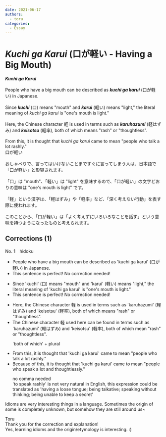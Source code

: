 ```yaml
---
date: 2021-06-17
authors:
  - toru
categories:
  - Essay
---
```


<h1 id="subject_show"><strong><em>Kuchi ga Karui</strong></em> (口が軽い - Having a Big Mouth)</h1>
<div class="date" hidden>Jun 17, 2021 08:16</div>
<div id="post"><div id="body_show_ori">
<strong><em>Kuchi ga Karui</strong></em><br/><br/>People who have a big mouth can be described as <strong><em>kuchi ga karui</em></strong> (口が軽い) in Japanese.<br/><br/>Since <strong><em>kuchi</em></strong> (口) means "mouth" and <strong><em>karui</em></strong> (軽い) means "light," the literal meaning of <em>kuchi ga karui</em> is "one's mouth is light."<br/><br/>Here, the Chinese character 軽 is used in terms such as <strong><em>karuhazumi</em></strong> (軽はずみ) and <strong><em>keisotsu</em></strong> (軽率), both of which means "rash" or "thoughtless". <br/><br/>From this, it is thought that <em>kuchi ga karui</em> came to mean "people who talk a lot rashly."
</div></div>

<!-- more -->

<div id="post_ja"><div id="body_show_mo">
口が軽い<br/><br/>おしゃべりで、言ってはいけないことまですぐに言ってしまう人は、日本語で「口が軽い」と形容されます。<br/><br/>「口」は "mouth"、「軽い」は "light" を意味するので、「口が軽い」の文字どおりの意味は "one's mouth is light" です。<br/><br/>「軽」という漢字は、「軽はずみ」や「軽率」など、「深く考えない行動」を表す際に使われます。<br/><br/>このことから、「口が軽い」は「よく考えずにいろいろなことを話す」という意味を持つようになったものと考えられます。
</div></div>

## Corrections (1)
<div id="block"><div class="first_name"> No. 1　<span class="just_name">hidoku</span></div><div id="block2">
<ul class="correction_field">
<li class="incorrect">People who have a big mouth can be described as 'kuchi ga karui' (口が軽い) in Japanese.</li>
<li class="corrected perfect">This sentence is perfect! No correction needed!</li>
</ul>
<ul class="correction_field">
<li class="incorrect">Since 'kuchi' (口) means "mouth" and 'karui' (軽い) means "light," the literal meaning of 'kuchi ga karui' is "one's mouth is light."</li>
<li class="corrected perfect">This sentence is perfect! No correction needed!</li>
</ul>
<ul class="correction_field">
<li class="incorrect">Here, the Chinese character 軽 is used in terms such as 'karuhazumi' (軽はずみ) and 'keisotsu' (軽率), both of which means "rash" or "thoughtless".</li>
<li class="corrected correct">
<span class="f_blue">The Chinese character 軽 used here can be found in terms such as</span> 'karuhazumi' (軽はずみ) and 'keisotsu' (軽率), both of which <span class="f_red">mean </span>"rash" or "thoughtless".
<p class="correction_comment">'both of which' + plural</p>
</li>
</ul>
<ul class="correction_field">
<li class="incorrect">From this, it is thought that 'kuchi ga karui' came to mean "people who talk a lot rashly."</li>
<li class="corrected correct">
<span class="f_blue">Because of this</span><span class="f_bold"><span class="sline"><span class="f_red">,</span></span></span> it is thought that 'kuchi ga karui' came to mean "people <span class="f_blue">who speak a lot and thoughtlessly</span>."
<p class="correction_comment">no comma needed<br/>'to speak rashly' is not very natural in English, this expression could be translated as 'having a loose tongue; being talkative; speaking without thinking; being unable to keep a secret'</p>
</li>
</ul>
<p class="comment_small">
 Idioms are very interesting things in a language. Sometimes the origin of some is completely unknown, but somehow they are still around us~
</p>

</div><div class="name"><span class="just_name">Toru</span><br>
Thank you for the correction and explanation!<br/>Yes, learning idioms and the origin/etymology is interesting. :)
</div>
</div>
